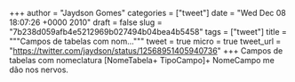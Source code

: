 
+++
author = "Jaydson Gomes"
categories = ["tweet"]
date = "Wed Dec 08 18:07:26 +0000 2010"
draft = false
slug = "7b238d059afb4e5212969b027494b04bea4b5458"
tags = ["tweet"]
title = """Campos de tabelas com nom..."""
tweet = true
micro = true
tweet_url = "https://twitter.com/jaydson/status/12568951405940736"
+++
Campos de tabelas com nomeclatura [NomeTabela+ TipoCampo]+ NomeCampo me dão nos nervos.
